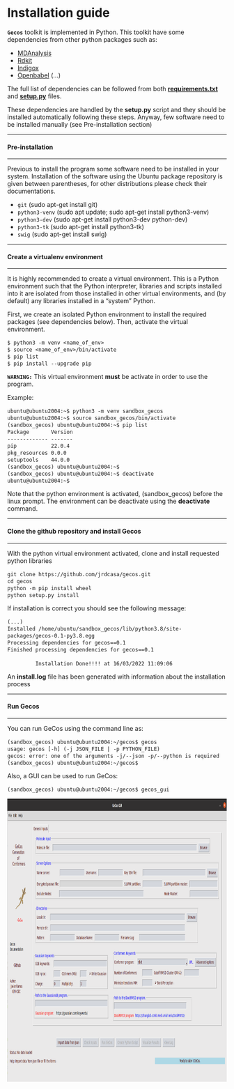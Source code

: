 Installation guide
==============

**``Gecos``** toolkit is implemented in Python. This toolkit have some dependencies from other python packages such as:

*  [MDAnalysis](https://www.mdanalysis.org/) 
* [Rdkit](https://www.rdkit.org/) 
* [Indigox](https://github.com/allison-group/indigox) 
* [Openbabel](http://openbabel.org/wiki/Main_Page)
(...)

The full list of dependencies can be followed from both **[requirements.txt](../requirements.txt)** and **[setup.py](../setup.py)** files.

These dependencies are handled by the **setup.py** script and they should be installed automatically following these steps. Anyway, few software need to be installed manually (see Pre-installation section)

-------------------
#### Pre-installation
-------------------
Previous to install the program  some software need to be installed in your system. Installation of the software using the Ubuntu package repository is given between parentheses, for other distributions please check their documentations.

* `git` (sudo apt-get install git)
* `python3-venv` (sudo apt update; sudo apt-get install python3-venv)
* `python3-dev` (sudo apt-get install python3-dev python-dev)
* `python3-tk` (sudo apt-get install python3-tk)
* `swig` (sudo apt-get install swig)

-------------------
#### Create a virtualenv environment 
-------------------
It is highly recommended to create a virtual environment. This is a Python environment such that the Python interpreter, libraries and scripts installed into it are isolated from those installed in other virtual environments, and (by default) any libraries installed in a “system” Python.

First, we create an isolated Python environment to install the required packages (see dependencies below). Then, activate the virtual environment.
```
$ python3 -m venv <name_of_env>
$ source <name_of_env>/bin/activate
$ pip list
$ pip install --upgrade pip
```

**``WARNING:``** This virtual environment **must** be activate in order to use the program.

Example:
```
ubuntu@ubuntu2004:~$ python3 -m venv sandbox_gecos
ubuntu@ubuntu2004:~$ source sandbox_gecos/bin/activate
(sandbox_gecos) ubuntu@ubuntu2004:~$ pip list
Package       Version
------------- -------
pip           22.0.4
pkg_resources 0.0.0
setuptools    44.0.0
(sandbox_gecos) ubuntu@ubuntu2004:~$
(sandbox_gecos) ubuntu@ubuntu2004:~$ deactivate
ubuntu@ubuntu2004:~$ 
```
Note that the python environment is activated, (sandbox_gecos) before the linux prompt. The environment can be deactivate using the **deactivate** command.

-------------------
#### Clone the github repository and install Gecos
-------------------
With the python virtual environment activated, clone and install requested python libraries
```
git clone https://github.com/jrdcasa/gecos.git
cd gecos
python -m pip install wheel
python setup.py install 
```

If installation is correct you should see the following message:
```
(...)
Installed /home/ubuntu/sandbox_gecos/lib/python3.8/site-packages/gecos-0.1-py3.8.egg
Processing dependencies for gecos==0.1
Finished processing dependencies for gecos==0.1

		 Installation Done!!!! at 16/03/2022 11:09:06
```
An **install.log** file has been generated with information about the installation process

-------------------
#### Run Gecos
-------------------
You can run GeCos using the command line as:
```
(sandbox_gecos) ubuntu@ubuntu2004:~/gecos$ gecos
usage: gecos [-h] (-j JSON_FILE | -p PYTHON_FILE)
gecos: error: one of the arguments -j/--json -p/--python is required
(sandbox_gecos) ubuntu@ubuntu2004:~/gecos$ 
```

Also, a GUI can be used to run GeCos:
```
(sandbox_gecos) ubuntu@ubuntu2004:~/gecos$ gecos_gui
```

<p align="center">
  <img src="./main_gui.png" alt="Atom numbers" height="650"/>  
</p>
